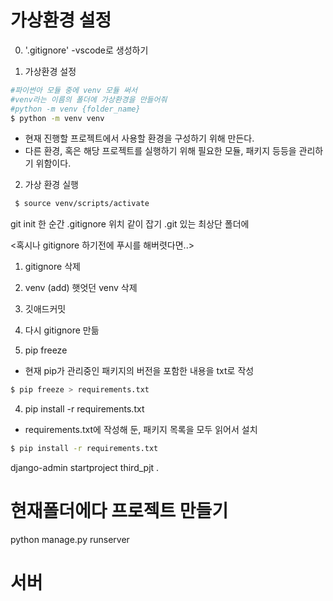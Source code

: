 # 가상환경 설정

0. '.gitignore'
-vscode로 생성하기

1. 가상환경 설정
```bash
#파이썬아 모듈 중에 venv 모듈 써서
#venv라는 이름의 폴더에 가상환경을 만들어줘
#python -m venv {folder_name}
$ python -m venv venv
```

- 현재 진행할 프로젝트에서 사용할 환경을 구성하기 위해 만든다.
- 다른 환경, 혹은 해당 프로젝트를 실행하기 위해 필요한 모듈, 패키지
등등을 관리하기 위함이다.

2. 가상 환경 실행
```bash
 $ source venv/scripts/activate
```

git init 한 순간 .gitignore 위치 같이 잡기
.git 있는 최상단 폴더에

<혹시나 gitignore 하기전에 푸시를 해버렷다면..>
1. gitignore 삭제
2. venv (add) 햇엇던 venv 삭제
3. 깃애드커밋
4. 다시 gitignore 만듦

3. pip freeze
- 현재 pip가 관리중인 패키지의 버전을 포함한 내용을 txt로 작성
```bash
$ pip freeze > requirements.txt
```

4. pip install -r requirements.txt
- requirements.txt에 작성해 둔, 패키지 목록을 모두 읽어서 설치
```bash
$ pip install -r requirements.txt
```


django-admin startproject third_pjt . 
# 현재폴더에다 프로젝트 만들기

python manage.py runserver
# 서버